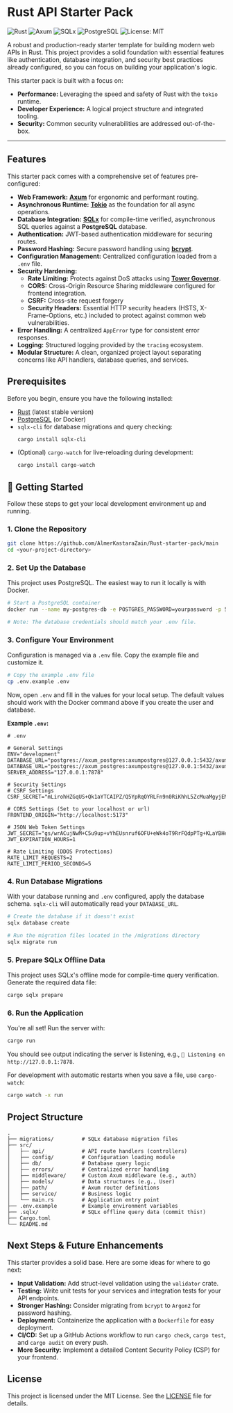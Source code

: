 # Rust API Starter Pack

![Rust](https://img.shields.io/badge/rust-1.x-orange.svg)
![Axum](https://img.shields.io/badge/Axum-0.7-blue)
![SQLx](https://img.shields.io/badge/SQLx-0.7-green)
![PostgreSQL](https://img.shields.io/badge/PostgreSQL-15-blue)
![License: MIT](https://img.shields.io/badge/License-MIT-yellow.svg)

A robust and production-ready starter template for building modern web APIs in Rust. This project provides a solid foundation with essential features like authentication, database integration, and security best practices already configured, so you can focus on building your application's logic.

This starter pack is built with a focus on:
*   **Performance:** Leveraging the speed and safety of Rust with the `tokio` runtime.
*   **Developer Experience:** A logical project structure and integrated tooling.
*   **Security:** Common security vulnerabilities are addressed out-of-the-box.

---

## Features

This starter pack comes with a comprehensive set of features pre-configured:

*   **Web Framework:** [**Axum**](https://github.com/tokio-rs/axum) for ergonomic and performant routing.
*   **Asynchronous Runtime:** [**Tokio**](https://tokio.rs/) as the foundation for all async operations.
*   **Database Integration:** [**SQLx**](https://github.com/launchbadge/sqlx) for compile-time verified, asynchronous SQL queries against a **PostgreSQL** database.
*   **Authentication:** JWT-based authentication middleware for securing routes.
*   **Password Hashing:** Secure password handling using [**bcrypt**](https://docs.rs/bcrypt/latest/bcrypt/).
*   **Configuration Management:** Centralized configuration loaded from a `.env` file.
*   **Security Hardening:**
    *   **Rate Limiting:** Protects against DoS attacks using [**Tower Governor**](https://github.com/benwis/tower-governor).
    *   **CORS:** Cross-Origin Resource Sharing middleware configured for frontend integration.
    *   **CSRF:** Cross-site request forgery
    *   **Security Headers:** Essential HTTP security headers (HSTS, X-Frame-Options, etc.) included to protect against common web vulnerabilities.
*   **Error Handling:** A centralized `AppError` type for consistent error responses.
*   **Logging:** Structured logging provided by the `tracing` ecosystem.
*   **Modular Structure:** A clean, organized project layout separating concerns like API handlers, database queries, and services.

## Prerequisites

Before you begin, ensure you have the following installed:
*   [Rust](https://www.rust-lang.org/tools/install) (latest stable version)
*   [PostgreSQL](https://www.postgresql.org/download/) (or Docker)
*   `sqlx-cli` for database migrations and query checking:
    ```bash
    cargo install sqlx-cli
    ```
*   (Optional) `cargo-watch` for live-reloading during development:
    ```bash
    cargo install cargo-watch
    ```

## 🚀 Getting Started

Follow these steps to get your local development environment up and running.

### 1. Clone the Repository

```bash
git clone https://github.com/AlmerKastaraZain/Rust-starter-pack/main
cd <your-project-directory>
```

### 2. Set Up the Database

This project uses PostgreSQL. The easiest way to run it locally is with Docker.

```bash
# Start a PostgreSQL container
docker run --name my-postgres-db -e POSTGRES_PASSWORD=yourpassword -p 5432:5432 -d postgres

# Note: The database credentials should match your .env file.
```

### 3. Configure Your Environment

Configuration is managed via a `.env` file. Copy the example file and customize it.

```bash
# Copy the example .env file
cp .env.example .env
```

Now, open `.env` and fill in the values for your local setup. The default values should work with the Docker command above if you create the user and database.

**Example `.env`:**
```env
# .env 

# General Settings
ENV="development"
DATABASE_URL="postgres://axum_postgres:axumpostgres@127.0.0.1:5432/axum_postgres"
DATABASE_URL="postgres://axum_postgres:axumpostgres@127.0.0.1:5432/axum_postgres"
SERVER_ADDRESS="127.0.0.1:7878"

# Security Settings
# CSRF Settings
CSRF_SECRET="mLirohHZGqUS+Qk1aYTCAIPZ/Q5YpRqOYRLFn9n0RiKhhL5ZcMuaMgyjEMF/s84Pf4Nkh+pfXT+CwrrULp9Olw=="

# CORS Settings (Set to your localhost or url)
FRONTEND_ORIGIN="http://localhost:5173"

# JSON Web Token Settings
JWT_SECRET="gs/wrACujNwM+C5u9up+vYhEUsnruf6OFU+eWk4oT9RrFQdpPTg+KLaYBHeMxbIYPdtDL3CpI/eOJtt3cx3v+A=="
JWT_EXPIRATION_HOURS=1

# Rate Limiting (DDOS Protections)
RATE_LIMIT_REQUESTS=2
RATE_LIMIT_PERIOD_SECONDS=5
```

### 4. Run Database Migrations

With your database running and `.env` configured, apply the database schema. `sqlx-cli` will automatically read your `DATABASE_URL`.

```bash
# Create the database if it doesn't exist
sqlx database create

# Run the migration files located in the /migrations directory
sqlx migrate run
```

### 5. Prepare SQLx Offline Data

This project uses SQLx's offline mode for compile-time query verification. Generate the required data file:

```bash
cargo sqlx prepare
```

### 6. Run the Application

You're all set! Run the server with:

```bash
cargo run
```

You should see output indicating the server is listening, e.g., `🚀 Listening on http://127.0.0.1:7878`.

For development with automatic restarts when you save a file, use `cargo-watch`:

```bash
cargo watch -x run
```

## Project Structure

```
.
├── migrations/         # SQLx database migration files
├── src/
│   ├── api/            # API route handlers (controllers)
│   ├── config/         # Configuration loading module
│   ├── db/             # Database query logic
│   ├── errors/         # Centralized error handling
│   ├── middleware/     # Custom Axum middleware (e.g., auth)
│   ├── models/         # Data structures (e.g., User)
│   ├── path/           # Axum router definitions
│   ├── service/        # Business logic
│   └── main.rs         # Application entry point
├── .env.example        # Example environment variables
├── .sqlx/              # SQLx offline query data (commit this!)
├── Cargo.toml
└── README.md
```

## Next Steps & Future Enhancements

This starter provides a solid base. Here are some ideas for where to go next:

*   **Input Validation:** Add struct-level validation using the `validator` crate.
*   **Testing:** Write unit tests for your services and integration tests for your API endpoints.
*   **Stronger Hashing:** Consider migrating from `bcrypt` to `Argon2` for password hashing.
*   **Deployment:** Containerize the application with a `Dockerfile` for easy deployment.
*   **CI/CD:** Set up a GitHub Actions workflow to run `cargo check`, `cargo test`, and `cargo audit` on every push.
*   **More Security:** Implement a detailed Content Security Policy (CSP) for your frontend.

## License

This project is licensed under the MIT License. See the [LICENSE](LICENSE) file for details.
